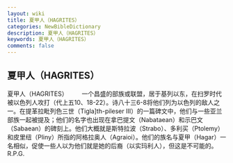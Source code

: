 ```yaml
---
layout: wiki
title: 夏甲人（HAGRITES）
categories: NewBibleDictionary
description: 夏甲人（HAGRITES）
keywords: 夏甲人（HAGRITES）
comments: false
---
```


## 夏甲人（HAGRITES）



夏甲人（HAGRITES）
　　一个昌盛的部族或联盟，居于基列以东，在扫罗时代被以色列人攻打（代上五10、18-22）。诗八十三6-8将他们列为以色列的敌人之一。在提革拉毗列色三世（Tigla]th-pileser III）的一篇碑文中，他们与一些亚兰部族一起被提及；他们的名字也出现在拿巴提文（Nabataean）和示巴文（Sabaean）的碑刻上。他们大概就是斯特拉波（Strabo）、多利买（Ptolemy）和皮里纽（Pliny）所指的阿格拉奥人（Agraioi）。他们的族名与夏甲（Hagar）一名相似，促使一些人以为他们就是她的后裔（以实玛利人），但这是不可能的。
R.P.G.




